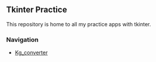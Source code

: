## Tkinter Practice
This repository is home to all my practice apps with tkinter.

### Navigation
- [Kg_converter](https://github.com/haelmj/Tkinter-Practice/tree/main/Kg_converter)
